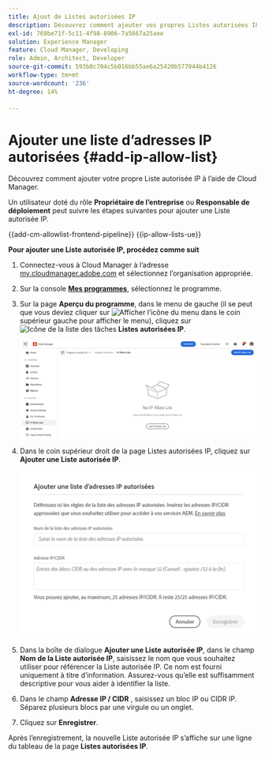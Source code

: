 ```yaml
---
title: Ajout de Listes autorisées IP
description: Découvrez comment ajouter vos propres Listes autorisées IP à l’aide de Cloud Manager.
exl-id: 769be71f-5c11-4f98-8906-7a5667a25aee
solution: Experience Manager
feature: Cloud Manager, Developing
role: Admin, Architect, Developer
source-git-commit: 593b8c704c5b016bb55ae6a25420b577044b4126
workflow-type: tm+mt
source-wordcount: '236'
ht-degree: 14%

---
```



# Ajouter une liste d’adresses IP autorisées {#add-ip-allow-list}

Découvrez comment ajouter votre propre Liste autorisée IP à l’aide de Cloud Manager.

Un utilisateur doté du rôle **Propriétaire de l’entreprise** ou **Responsable de déploiement** peut suivre les étapes suivantes pour ajouter une Liste autorisée IP.

{{add-cm-allowlist-frontend-pipeline}}
{{ip-allow-lists-ue}}

**Pour ajouter une Liste autorisée IP, procédez comme suit**

1. Connectez-vous à Cloud Manager à l’adresse [my.cloudmanager.adobe.com](https://my.cloudmanager.adobe.com/) et sélectionnez l’organisation appropriée.

1. Sur la console **[Mes programmes](/help/implementing/cloud-manager/navigation.md#my-programs)**, sélectionnez le programme.

1. Sur la page **Aperçu du programme**, dans le menu de gauche (il se peut que vous deviez cliquer sur ![Afficher l’icône du menu](https://spectrum.adobe.com/static/icons/workflow_18/Smock_ShowMenu_18_N.svg) dans le coin supérieur gauche pour afficher le menu), cliquez sur ![Icône de la liste des tâches](https://spectrum.adobe.com/static/icons/workflow_18/Smock_TaskList_18_N.svg) **Listes autorisées IP**.

   ![Option Listes autorisées IP dans le menu de gauche](/help/implementing/cloud-manager/assets/ip-allow-list/ip-allow-list-create.png)

1. Dans le coin supérieur droit de la page Listes autorisées IP, cliquez sur **Ajouter une Liste autorisée IP**.

   ![Boîte de dialogue Ajouter une liste d’adresses IP autorisées](/help/implementing/cloud-manager/assets/ip-allow-list/ip-allow-list-create02.png)

1. Dans la boîte de dialogue **Ajouter une Liste autorisée IP**, dans le champ **Nom de la Liste autorisée IP**, saisissez le nom que vous souhaitez utiliser pour référencer la Liste autorisée IP. Ce nom est fourni uniquement à titre d’information. Assurez-vous qu’elle est suffisamment descriptive pour vous aider à identifier la liste.

1. Dans le champ **Adresse IP / CIDR** , saisissez un bloc IP ou CIDR IP. Séparez plusieurs blocs par une virgule ou un onglet.

1. Cliquez sur **Enregistrer**.

Après l’enregistrement, la nouvelle Liste autorisée IP s’affiche sur une ligne du tableau de la page **Listes autorisées IP**.

